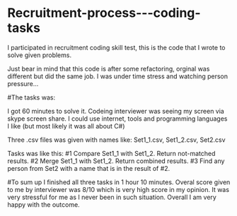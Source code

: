 # Recruitment-process---coding-tasks
I participated in recruitment coding skill test, this is the code that I wrote to solve given problems.

Just bear in mind that this code is after some refactoring, orginal was different but did the same job. I was under time stress and watching person pressure...

#The tasks was:

I got 60 minutes to solve it. Codeing interviewer was seeing my screen via skype screen share. 
I could use internet, tools and programming languages I like (but most likely it was all about C#)

Three .csv files was given with names like: Set1_1.csv, Set1_2.csv, Set2.csv

Tasks was like this:
#1
Compare Set1_1 with Set1_2.
Return not-matched results. 
#2
Merge Set1_1 with Set1_2.
Return combined results. 
#3
Find any person from Set2 with a name that is in the result of #2.

#To sum up
I finished  all three tasks in 1 hour 10 minutes. Overal score given to me by interviewer was 8/10 which is very high score in my opinion.
It was very stressful for me as I never been in such situation. Overall I am very happy with the outcome.
